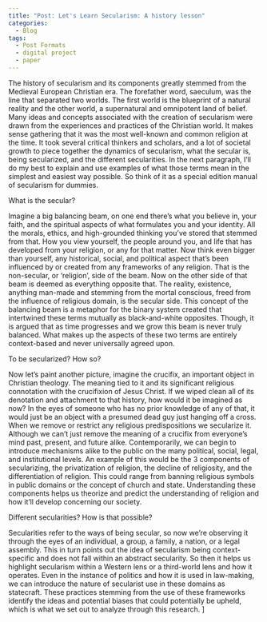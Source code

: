 ```yaml
---
title: "Post: Let's Learn Secularism: A history lesson"
categories:
  - Blog
tags:
  - Post Formats
  - digital project
  - paper
---
```


The history of secularism and its components greatly stemmed from the Medieval European Christian era. The forefather word, saeculum, was the line that separated two worlds. The first world is the blueprint of a natural reality and the other world, a supernatural and omnipotent land of belief. Many ideas and concepts associated with the creation of secularism were drawn from the experiences and practices of the Christian world. It makes sense gathering that it was the most well-known and common religion at the time. It took several critical thinkers and scholars, and a lot of societal growth to piece together the dynamics of secularism, what the secular is, being secularized, and the different secularities. In the next paragraph, I’ll do my best to explain and use examples of what those terms mean in the simplest and easiest way possible. So think of it as a special edition manual of secularism for dummies.

What is the secular?

Imagine a big balancing beam, on one end there’s what you believe in, your faith, and the spiritual aspects of what formulates you and your identity. All the morals, ethics, and high-grounded thinking you’ve stored that stemmed from that. How you view yourself, the people around you, and life that has developed from your religion, or any for that matter. Now think even bigger than yourself, any historical, social, and political aspect that’s been influenced by or created from any frameworks of any religion. That is the non-secular, or ‘religion’, side of the beam. Now on the other side of that beam is deemed as everything opposite that. The reality, existence, anything man-made and stemming from the mortal conscious, freed from the influence of religious domain, is the secular side. This concept of the balancing beam is a metaphor for the binary system created that intertwined these terms mutually as black-and-white opposites. Though, it is argued that as time progresses and we grow this beam is never truly balanced. What makes up the aspects of these two terms are entirely context-based and never universally agreed upon.

To be secularized? How so?

Now let’s paint another picture, imagine the crucifix, an important object in Christian theology. The meaning tied to it and its significant religious connotation with the crucifixion of Jesus Christ. If we wiped clean all of its denotation and attachment to that history, how would it be imagined as now? In the eyes of someone who has no prior knowledge of any of that, it would just be an object with a presumed dead guy just hanging off a cross. When we remove or restrict any religious predispositions we secularize it. Although we can’t just remove the meaning of a crucifix from everyone’s mind past, present, and future alike. Contemporarily, we can begin to introduce mechanisms alike to the public on the many political, social, legal, and institutional levels. An example of this would be the 3 components of secularizing, the privatization of religion, the decline of religiosity, and the differentiation of religion. This could range from banning religious symbols in public domains or the concept of church and state. Understanding these components helps us theorize and predict the understanding of religion and how it’ll develop concerning our society. 

Different secularities? How is that possible?

Secularities refer to the ways of being secular, so now we’re observing it through the eyes of an individual, a group, a family, a nation, or a legal assembly. This in turn points out the idea of secularism being context-specific and does not fall within an abstract secularity. So then it helps us highlight secularism within a Western lens or a third-world lens and how it operates. Even in the instance of politics and how it is used in law-making, we can introduce the nature of secularist use in these domains as statecraft. These practices stemming from the use of these frameworks identify the ideas and potential biases that could potentially be upheld, which is what we set out to analyze through this research.
]

